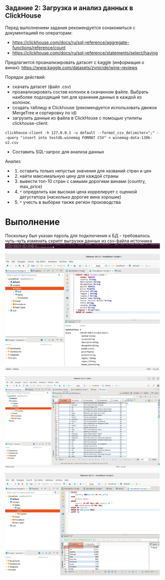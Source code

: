 ## Задание 2: Загрузка и анализ данных в ClickHouse

Перед выполнением задания рекомендуется ознакомиться с документацией по операторам:
- https://clickhouse.com/docs/ru/sql-reference/aggregate-functions/reference/count
- https://clickhouse.com/docs/ru/sql-reference/statements/select/having

Предлагается проанализировать датасет с kaggle (информация о винах): https://www.kaggle.com/datasets/zynicide/wine-reviews

Порядок действий:
- скачать датасет (файл .csv)
- проанализировать состав колонок в скачанном файле. Выбрать наиболее подходящий тип для хранения данных в каждой из колонок.
- создать таблицу в Clickhouse (рекомендуется использовать движок MergeTree и сортировку по id)
- загрузить данные из файла в ClickHouse с помощью утилиты clickhouse-client:
```shell
clickhouse-client -h 127.0.0.1 -u default --format_csv_delimiter=";" --query "insert into testdb.winemag FORMAT CSV" < winemag-data-130k-v2.csv
```
- Составить SQL-запрос для анализа данных

Анализ: 
- 1. оставить только непустые значения для названий стран и цен
- 2. найти максимальную цену для каждой страны
- 3. вывести топ-10 стран с самыми дорогими винами (country, max_price)
- 4. `*` определить как высокая цена коррелирует с оценкой дегустатора (насколько дорогие вина хорошие)
- 5. `*` учесть в выборке также регион производства

# Выполнение

Поскольку был указан пароль для подключения к БД - требовалось чуть-чуть изменить скрипт выгрузки данных из csv-файла источника
![plot](./pics/how_to_insert.png)

![plot](./pics/create_table_wines.png)

![plot](./pics/insert_into_wines_from_csv.png)

![plot](./pics/select_top10.png)